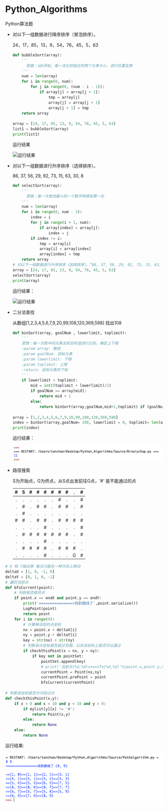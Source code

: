 # Python_Algorithms
Python算法题

* 对以下一组数据进行降序排序（冒泡排序）。

  24，17，85，13，9，54，76，45，5，63

  ```python
  def bubbleSort(array):
      '''
      	思路：从0开始，每一次比较临近的两个元素大小，进行位置互换 
      '''
      num = len(array)
      for i in range(0, num):
          for j in range(0, (num - i - 1)):
              if array[j] < array[j + 1]:
                  tmp = array[j]
                  array[j] = array[j + 1]
                  array[j + 1] = tmp
      return array

  array = [24, 17, 85, 13, 9, 54, 76, 45, 5, 63]
  list1 = bubbleSort(array)
  print(list1)
  ```

  运行结果

  ![运行结果](./image/bubbleSort.png)

* 对以下一组数据进行升序排序（选择排序）。

  86, 37, 56, 29, 92, 73, 15, 63, 30, 8 

  ```python
  def selectSort(array):
      '''
      	思路：每一次查找最小的一个数字转移到第一位 
      '''
      num = len(array)
      for i in range(0, num - 1):
          index = i
          for j in range(i + 1, num):
              if array[index] > array[j]:
                  index = j
          if index != i:
              tmp = array[i]
              array[i] = array[index]
              array[index] = tmp
      return array
  # 对以下一组数据进行升序排序（选择排序）。“86, 37, 56, 29, 92, 73, 15, 63, 30, 8”
  array = [24, 17, 85, 13, 9, 54, 76, 45, 5, 63]
  selectSort(array)
  print(array)
  ```

  运行结果：

  ![运行结果](./image/selectSort.png)

* 二分法查找

  从数组[1,2,3,4,5,6,7,9,20,99,108,120,369,598] 找出108

  ```python
  def binSort(array, goalNum , lowerlimit, toplimit):
      '''
      思想：每一次取中间元素去和目标值进行比较，确定上下限
      :param array: 数组
      :param goalNum: 目标元素
      :param lowerlimit: 下限
      :param toplimit: 上限
      :return: 目标元素的下标
      '''
      if lowerlimit < toplimit:
          mid = int((toplimit + lowerlimit)/2)
          if goalNum == array[mid]:
              return mid + 1
          else:
              return binSort(array,goalNum,mid+1,toplimit) if (goalNum > array[mid]) else binSort(array,goalNum,lowerlimit,mid-1)

  array = [1,2,3,4,5,6,7,9,20,99,108,120,369,598]
  index = binSort(array,goalNum= 108, lowerlimit = 0, toplimit= len(array)-1)
  print(index)
  ```

  运行结果：

  ![运行结果](./image/binarychop.png)

* 路径搜索

  S为开始点，G为终点，从S点出发前往G点，‘#’ 是不能通过的点

  |  #   |  S   |  #   |  #   |  #   |  #   |  #   |  #   |  .   |  #   |
  | :--: | :--: | :--: | :--: | :--: | :--: | :--: | :--: | :--: | :--: |
  |  .   |  .   |  .   |  .   |  .   |  .   |  #   |  .   |  .   |  #   |
  |  .   |  #   |  .   |  #   |  #   |  .   |  #   |  #   |  .   |  #   |
  |  .   |  #   |  .   |  .   |  .   |  .   |  .   |  .   |  .   |  .   |
  |  #   |  #   |  .   |  #   |  #   |  .   |  #   |  #   |  #   |  #   |
  |  .   |  .   |  .   |  .   |  #   |  .   |  .   |  .   |  .   |  #   |
  |  .   |  #   |  #   |  #   |  #   |  #   |  #   |  #   |  .   |  #   |
  |  .   |  .   |  .   |  .   |  #   |  .   |  .   |  .   |  .   |  .   |
  |  .   |  #   |  #   |  #   |  #   |  .   |  #   |  #   |  #   |  .   |
  |  .   |  .   |  .   |  .   |  #   |  .   |  .   |  .   |  G   |  #   |

~~~python
# X 和 Y轴位移 每次只能在一种方向上移动
deltaX = [1, 0, -1, 0]
deltaY = [0, 1, 0, -1]
# 遍历当前点
def bfsCurrent(point):
    # 判断是否是终点
    if point.x == endX and point.y == endY:
        print('===============>找到路线了',point.serialize())
        LogPoint(point)
        return point
    for i in range(4):
        # 计算移动后的点坐标
        nx = point.x + deltaX[i]
        ny = point.y + deltaY[i]
        key = str(nx) + str(ny)
        # 判断该点坐标是否超过范围，以及该坐标上是否可以通过
        if checkthisPoint(x = nx, y = ny):
            if key not in pointSet:
                pointSet.append(key)
                # print('当前点(%d,%d)====>To(%d,%d)'%(point.x,point.y,nx,ny))
                currentPoint = Point(nx,ny)
                currentPoint.prePoint = point
                bfsCurrent(currentPoint)

# 判断该坐标是否为可经过点
def checkthisPoint(x,y):
    if x > 0 and x < 10 and y < 10 and y > 0:
        if mylist[y][x] != '#':
            return Point(x,y)
        else:
            return None
    else:
        return None
~~~

运行结果:

![运行结果](./image/pathalgorithm.png)